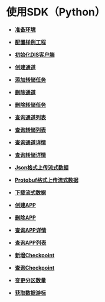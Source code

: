 # 使用SDK（Python）<a name="dayu_06_0023"></a>

-   **[准备环境](准备环境-0.md)**  

-   **[配置样例工程](配置样例工程-1.md)**  

-   **[初始化DIS客户端](初始化DIS客户端-2.md)**  

-   **[创建通道](创建通道-3.md)**  

-   **[添加转储任务](添加转储任务.md)**  

-   **[删除通道](删除通道-4.md)**  

-   **[删除转储任务](删除转储任务.md)**  

-   **[查询通道列表](查询通道列表-5.md)**  

-   **[查询转储列表](查询转储列表.md)**  

-   **[查询通道详情](查询通道详情-6.md)**  

-   **[查询转储详情](查询转储详情.md)**  

-   **[Json格式上传流式数据](Json格式上传流式数据.md)**  

-   **[Protobuf格式上传流式数据](Protobuf格式上传流式数据.md)**  

-   **[下载流式数据](下载流式数据-7.md)**  

-   **[创建APP](创建APP-8.md)**  

-   **[删除APP](删除APP-9.md)**  

-   **[查询APP详情](查询APP详情.md)**  

-   **[查询APP列表](查询APP列表.md)**  

-   **[新增Checkpoint](新增Checkpoint.md)**  

-   **[查询Checkpoint](查询Checkpoint.md)**  

-   **[变更分区数量](变更分区数量-10.md)**  

-   **[获取数据游标](获取数据游标-11.md)**  


